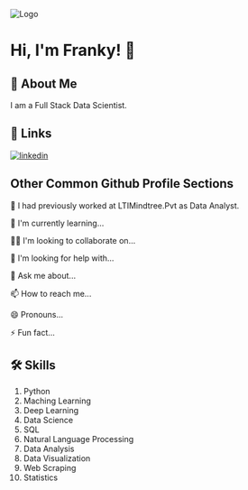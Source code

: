 
![Logo](https://github-readme-stats.vercel.app/api?username=Franky-Saxena&&show_icons=true&title_color=ffffff&icon_color=bb2acf&text_color=daf7dc&bg_color=151515)


# Hi, I'm Franky! 👋


## 🚀 About Me
I am a Full Stack Data Scientist.



## 🔗 Links
[![linkedin](https://img.shields.io/badge/linkedin-0A66C2?style=for-the-badge&logo=linkedin&logoColor=white)](https://www.linkedin.com/in/franky-saxena-371ab5173)

## Other Common Github Profile Sections
💼 I had previously worked at LTIMindtree.Pvt as Data Analyst.

🧠 I'm currently learning...

👯‍♀️ I'm looking to collaborate on...

🤔 I'm looking for help with...

💬 Ask me about...

📫 How to reach me...

😄 Pronouns...

⚡️ Fun fact...


## 🛠 Skills
1. Python
2. Maching Learning
3. Deep Learning
4. Data Science
5. SQL
6. Natural Language Processing
7. Data Analysis
8. Data Visualization
9. Web Scraping
10. Statistics
